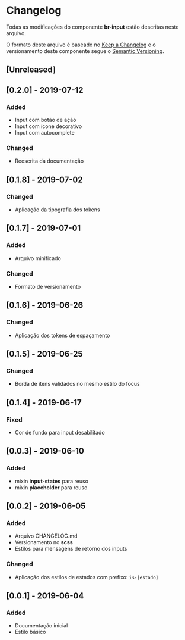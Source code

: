 # Changelog
Todas as modificações do componente **br-input** estão descritas neste arquivo.

O formato deste arquivo é baseado no [Keep a Changelog](https://keepachangelog.com/en/1.0.0/) e o versionamento deste componente segue o [Semantic Versioning](https://semver.org/spec/v2.0.0.html).

## [Unreleased]

## [0.2.0] - 2019-07-12
### Added
- Input com botão de ação
- Input com ícone decorativo
- Input com autocomplete

### Changed
- Reescrita da documentação

## [0.1.8] - 2019-07-02
### Changed
- Aplicação da tipografia dos tokens

## [0.1.7] - 2019-07-01
### Added
- Arquivo minificado

### Changed
- Formato de versionamento

## [0.1.6] - 2019-06-26
### Changed
- Aplicação dos tokens de espaçamento

## [0.1.5] - 2019-06-25
### Changed
- Borda de itens validados no mesmo estilo do focus

## [0.1.4] - 2019-06-17
### Fixed 
- Cor de fundo para input desabilitado

## [0.0.3] - 2019-06-10
### Added
- mixin **input-states** para reuso
- mixin **placeholder** para reuso

## [0.0.2] - 2019-06-05
### Added
- Arquivo CHANGELOG.md
- Versionamento no **scss**
- Estilos para mensagens de retorno dos inputs

### Changed
- Aplicação dos estilos de estados com prefixo: `is-[estado]`

## [0.0.1] - 2019-06-04
### Added
- Documentação inicial
- Estilo básico
